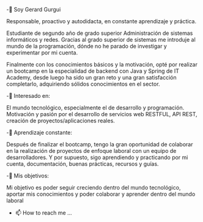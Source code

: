 -👋 Soy Gerard Gurgui

  Responsable, proactivo y autodidacta, en constante aprendizaje y práctica.

  Estudiante de segundo año de grado superior Administración de sistemas informáticos y redes.
  Gracias al grado superior de sistemas me introduje al mundo de la programación, dónde no he parado de investigar y experimentar por mi cuenta.

  Finalmente con los conocimientos básicos y la motivación, opté por realizar un bootcamp en la especialidad de backend con Java y Spring de IT Academy, desde luego ha sido
  un gran reto y una gran satisfacción completarlo, adquiriendo sólidos conocimientos en el sector.


-👀 Interesado en:

  El mundo tecnológico, especialmente el de desarrollo y programación.
  Motivación y pasión por el desarrollo de servicios web RESTFUL, API REST, creación de proyectos/aplicaciones reales.


-🌱 Aprendizaje constante:

  Después de finalizar el bootcamp, tengo la gran oportunidad de colaborar en la realización de proyectos de enfoque laboral con un equipo 
  de desarrolladores.
  Y por supuesto, sigo aprendiendo y practicando por mi cuenta, documentación, buenas prácticas, recursos y guías.


-💞️ Mis objetivos:

  Mi objetivo es poder seguir creciendo dentro del mundo tecnológico, aportar mis conocimientos y poder
  colaborar y aprender dentro del mundo laboral


- 📫 How to reach me ...


